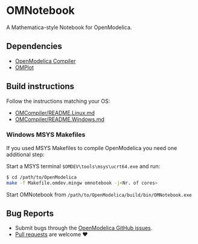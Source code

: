 # OMNotebook
A Mathematica-style Notebook for OpenModelica.

## Dependencies

  - [OpenModelica Compiler](../OMCompiler)
  - [OMPlot](../OMPlot)

## Build instructions

Follow the instructions matching your OS:

  - [OMCompiler/README.Linux.md](../OMCompiler/README.Linux.md)
  - [OMCompiler/README.Windows.md](../OMCompiler/README.Windows.md)

### Windows MSYS Makefiles

If you used MSYS Makefiles to compile OpenModelica you need one additional step:

Start a MSYS terminal `$OMDEV\tools\msys\ucrt64.exe` and run:

```bash
$ cd /path/to/OpenModelica
make -f Makefile.omdev.mingw omnotebook -j<Nr. of cores>
```

Start OMNotebook from `/path/to/OpenModelica/build/bin/OMNotebook.exe`

## Bug Reports

  - Submit bugs through the [OpenModelica GitHub issues](https://github.com/OpenModelica/OpenModelica/issues/new).
  - [Pull requests](https://github.com/OpenModelica/OpenModelica/pulls) are welcome ❤️
